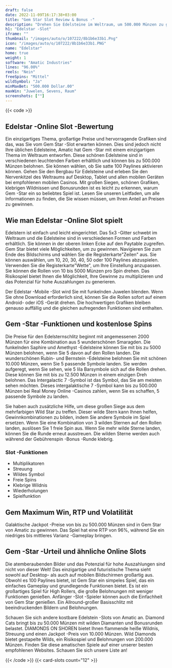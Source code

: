 ```yaml
---
draft: false
date: 2022-11-09T16:17:38+03:00
title: "Gem Star Slot Review & Bonus -"
description: "Drehen Sie Edelsteine im Weltraum, um 500.000 Münzen zu gewinnen! Lesen Sie unsere Rezension von Gem Star von Amatic, um herauszufinden, wie! Beinhaltet Funktionen, RTP & vollständige Details."
h1: "Edelstar -Slot"
iframe: ""
thumbnail: "/images/auto/o/107222/8b1b6e33b1.Png"
icon: "/images/auto/o/107222/8b1b6e33b1.PNG"
name: "Edelstar"
home: true
weight: 1
software: "Amatic Industries"
lines: "96.00%"
reels: "Nein"
freeSpins: "Mittel"
wildSymbol: "Ja"
minMaxBet: "500.000 Dollar.00"
maxWin: "Juwelen, Sevens, Raum"
screenshots: [""]
---
```


{{< code >}}<h2>Edelstar -Online Slot -Bewertung</h2><p>Ein einzigartiges Thema, großartige Preise und hervorragende Grafiken sind das, was Sie vom Gem Star -Slot erwarten können. Dies sind jedoch nicht Ihre üblichen Edelsteine, Amatic hat Gem -Star mit einem einzigartigen Thema im Weltraum entworfen. Diese schönen Edelsteine sind in verschiedenen leuchtenden Farben erhältlich und können bis zu 500.000 Münzen belohnen. Sie können wählen, ob Sie satte 100 Paylines aktivieren können. Gehen Sie den Bergbau für Edelsteine und erleben Sie den Nervenkitzel des Weltraums auf Desktop, Tablet und allen mobilen Geräten bei empfohlenen mobilen Casinos. Mit großen Siegen, schönen Grafiken, klebrigen Wildnissen und Bonusrunden ist es leicht zu erkennen, warum Gem -Star ein so beliebtes Spiel ist. Lesen Sie unseren Leitfaden, um alle Informationen zu finden, die Sie wissen müssen, um Ihren Anteil an Preisen zu gewinnen.</p><h2>Wie man Edelstar -Online Slot spielt</h2><p>Edelstern ist einfach und leicht eingerichtet. Das 5x3 -Gitter schwebt im Weltraum und die Edelsteine sind in verschiedenen Formen und Farben erhältlich. Sie können in der oberen linken Ecke auf den Paytable zugreifen. Gem Star bietet viele Möglichkeiten, um zu gewinnen. Navigieren Sie zum Ende des Bildschirms und wählen Sie die Registerkarte"Zeilen" aus. Sie können auswählen, um 10, 20, 30, 40, 50 oder 100 Paylines abzuspielen. Verwenden Sie die Registerkarte"Wette", um Ihre Einstellung anzupassen. Sie können die Rollen von 10 bis 5000 Münzen pro Spin drehen. Das Risikospiel bietet Ihnen die Möglichkeit, Ihre Gewinne zu multiplizieren und das Potenzial für hohe Auszahlungen zu generieren.</p><p>Der Edelstar -Mobile -Slot wird Sie mit funkelnden Juwelen blenden. Wenn Sie ohne Download erforderlich sind, können Sie die Rollen sofort auf einem Android- oder iOS -Gerät drehen. Die hochwertigen Grafiken bleiben genauso auffällig und die gleichen aufregenden Funktionen sind enthalten.</p><h2>Gem -Star -Funktionen und kostenlose Spins</h2><p>Die Preise für den Edelsternschlitz beginnt mit angemessenen 2000 Münzen für eine Kombination aus 5 wunderschönen Smaragden. Die funkelnden Saphire und Amethyst -Edelsteine können Sie mit bis zu 5000 Münzen belohnen, wenn Sie 5 davon auf den Rollen landen. Die wunderschönen Rubin- und Bernstein -Edelsteine belohnen Sie mit schönen 10.000 Münzen, wenn Sie 5 passende Symbole landen. Sie werden aufgeregt, wenn Sie sehen, wie 5 lila Barsymbole sich auf die Rollen drehen. Diese können Sie mit bis zu 12.500 Münzen in einem einzigen Dreh belohnen. Das Intergalactic 7 -Symbol ist das Symbol, das Sie am meisten sehen möchten. Dieses intergalaktische 7 -Symbol kann bis zu 500.000 Münzen bei Real Money Online -Casinos zahlen, wenn Sie es schaffen, 5 passende Symbole zu landen.</p><p>Sie haben auch zusätzliche Hilfe, um diese großen Siege aus dem mehrfarbigen Wild Star zu treffen. Dieser wilde Stern kann Ihnen helfen, Gewinnkombinationen zu bilden, indem Sie andere Symbole im Spiel ersetzen. Wenn Sie eine Kombination von 3 wilden Sternen auf den Rollen landen, auslösen Sie 1 freie Spin aus. Wenn Sie mehr wilde Sterne landen, können Sie die Runde erneut ausstreuen. Die wilden Sterne werden auch während der Gebührenspin -Bonus -Runde klebrig.</p><h3>
Slot -Funktionen</h3><ul>
<li></span>
Multiplikatoren</li>
<li></span>
Streuung</li>
<li></span>
Wildes Symbol</li>
<li></span>
Freie Spins</li>
<li></span>
Klebrige Wildnis</li>
<li></span>
Wiederholungen</li>
<li></span>
Spielfunktion</li></ul><h2>Gem Maximum Win, RTP und Volatilität</h2><p>Galaktische Jackpot -Preise von bis zu 500.000 Münzen sind in Gem Star von Amatic zu gewinnen. Das Spiel hat eine RTP von 96%, während Sie ein niedriges bis mittleres Varianz -Gameplay bringen.</p><h2>Gem -Star -Urteil und ähnliche Online Slots</h2><p>Die atemberaubenden Bilder und das Potenzial für hohe Auszahlungen sind nicht von dieser Welt! Das einzigartige und futuristische Thema sieht sowohl auf Desktop- als auch auf mobilen Bildschirmen großartig aus. Obwohl es 100 Paylines bietet, ist Gem Star ein simpeles Spiel, das ein einfaches Gameplay und grundlegende Funktionen bietet. Es ist ein großartiges Spiel für High Rollers, die große Belohnungen mit weniger Funktionen genießen. Anfänger -Slot -Spieler können auch die Einfachheit von Gem Star genießen. Ein Allround-großer Basisschlitz mit beeindruckenden Bildern und Belohnungen.</p><p>Schauen Sie sich andere kostbare Edelstein -Slots von Amatic an. Diamond Cats bringt bis zu 50.000 Münzen mit wilden Diamanten und Bonusrunden belastet. DIAMONDS ON SHOREN bietet Ihnen flammende heiße Wildnis, Streuung und einen Jackpot -Preis von 10.000 Münzen. Wild Diamonds bietet gestapelte Wilds, ein Risikospiel und Belohnungen von 200.000 Münzen. Finden Sie diese amatischen Spiele auf einer unserer besten empfohlenen Websites. Schauen Sie sich unsere Liste an!</p>{{< /code >}}
 {{< card-slots count="12" >}}